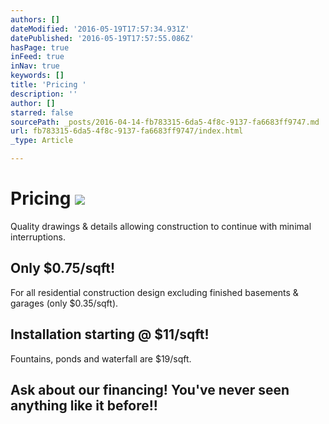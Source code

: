 ```yaml
---
authors: []
dateModified: '2016-05-19T17:57:34.931Z'
datePublished: '2016-05-19T17:57:55.086Z'
hasPage: true
inFeed: true
inNav: true
keywords: []
title: 'Pricing '
description: ''
author: []
starred: false
sourcePath: _posts/2016-04-14-fb783315-6da5-4f8c-9137-fa6683ff9747.md
url: fb783315-6da5-4f8c-9137-fa6683ff9747/index.html
_type: Article

---
```

# Pricing ![](https://the-grid-user-content.s3-us-west-2.amazonaws.com/bb46729e-6c8b-4bb6-b55d-728b24d0bc4a.png)

Quality drawings & details allowing construction to continue with minimal interruptions.

## Only $0.75/sqft!

For all residential construction design excluding finished basements & garages (only $0.35/sqft).

## Installation starting @ $11/sqft!

Fountains, ponds and waterfall are $19/sqft.

## Ask about our financing! You've never seen anything like it before!!